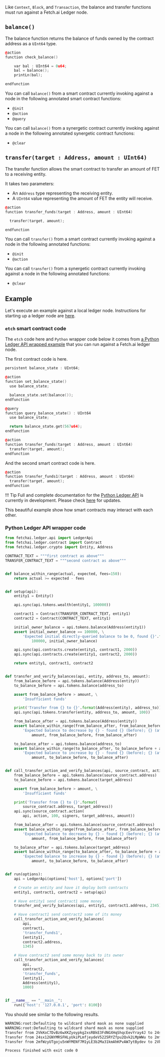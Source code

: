 Like `Context`, `Block`, and `Transaction`, the balance and transfer functions must run against a Fetch.ai Ledger node.


## `balance()`

The balance function returns the balance of funds owned by the contract address as a `UInt64` type.

``` c++
@action
function check_balance()

    var bal : UInt64 = 0u64;
    bal = balance();
    printLn(bal);

endfunction
```

You can call `balance()` from a smart contract currently invoking against a node in the following annotated smart contract functions:

* `@init`
* `@action`
* `@query`

You can call `balance()` from a synergetic contract currently invoking against a node in the following annotated synergetic contract functions:

* `@clear`


## `transfer(target : Address, amount : UInt64)`

The transfer function allows the smart contract to transfer an amount of FET to a receiving entity.

It takes two parameters:

* An `Address` type representing the receiving entity.
* A `UInt64` value representing the amount of FET the entity will receive.

``` c++
@action
function transfer_funds(target : Address, amount : UInt64)

  transfer(target, amount);

endfunction
```

You can call `transfer()` from a smart contract currently invoking against a node in the following annotated functions:

* `@init`
* `@action`

You can call `transfer()` from a synergetic contract currently invoking against a node in the following annotated functions:

* `@clear`


## Example

Let's execute an example against a local ledger node. Instructions for starting up a ledger node are <a href="/../getting-started/run-a-node/" target=_blank>here</a>. 



### `etch` smart contract code

The `etch` code here and `Python` wrapper code below it comes from <a href="https://github.com/fetchai/ledger/blob/master/scripts/end_to_end_test/smart_contract_tests/transfer.py" target=_blank>a Python Ledger API wrapped example</a> that you can run against a Fetch.ai ledger node.

The first contract code is here.

``` c++
persistent balance_state : UInt64;

@action
function set_balance_state()
  use balance_state;

  balance_state.set(balance());
endfunction

@query
function query_balance_state() : UInt64
  use balance_state;

  return balance_state.get(567u64);
endfunction

@action
function transfer_funds(target : Address, amount : UInt64)
  transfer(target, amount);
endfunction
```

And the second smart contract code is here.

``` c++
@action
function transfer_funds1(target : Address, amount : UInt64)
  transfer(target, amount);
endfunction
```


!!!	Tip
	Full and complete documentation for the <a href="https://github.com/fetchai/ledger-api-py" target=_blank>Python Ledger API</a> is currently in development. Please check <a href="/smart-contracts/pipenv/" target=_blank>here</a> for updates.


This beautiful example show how smart contracts may interact with each other.


### Python Ledger API wrapper code

``` python
from fetchai.ledger.api import LedgerApi
from fetchai.ledger.contract import Contract
from fetchai.ledger.crypto import Entity, Address

CONTRACT_TEXT = """first contract as above"""
TRANSFER_CONTRACT_TEXT = """second contract as above"""


def balance_within_range(actual, expected, fees=150):
    return actual >= expected - fees


def setup(api):
    entity1 = Entity()

    api.sync(api.tokens.wealth(entity1, 100000))

    contract1 = Contract(TRANSFER_CONTRACT_TEXT, entity1)
    contract2 = Contract(CONTRACT_TEXT, entity1)

    initial_owner_balance = api.tokens.balance(Address(entity1))
    assert initial_owner_balance == 100000, \
        'Expected initial directly-queried balance to be 0, found {}'.format(
            100000, initial_owner_balance)

    api.sync(api.contracts.create(entity1, contract1, 2000))
    api.sync(api.contracts.create(entity1, contract2, 2000))

    return entity1, contract1, contract2


def transfer_and_verify_balances(api, entity, address_to, amount):
    from_balance_before = api.tokens.balance(Address(entity))
    to_balance_before = api.tokens.balance(address_to)

    assert from_balance_before > amount, \
        'Insufficient funds'

    print('Transfer from {} to {}'.format(Address(entity), address_to))
    api.sync(api.tokens.transfer(entity, address_to, amount, 100))

    from_balance_after = api.tokens.balance(Address(entity))
    assert balance_within_range(from_balance_after, from_balance_before - amount), \
        'Expected balance to decrease by {} - found {} (before); {} (after)'.format(
            amount, from_balance_before, from_balance_after)

    to_balance_after = api.tokens.balance(address_to)
    assert balance_within_range(to_balance_after, to_balance_before + amount), \
        'Expected balance to increase by {} - found {} (before); {} (after)'.format(
            amount, to_balance_before, to_balance_after)


def call_transfer_action_and_verify_balances(api, source_contract, action, signers, target_address, amount):
    from_balance_before = api.tokens.balance(source_contract.address)
    to_balance_before = api.tokens.balance(target_address)

    assert from_balance_before > amount, \
        'Insufficient funds'

    print('Transfer from {} to {}'.format(
        source_contract.address, target_address))
    api.sync(source_contract.action(
        api, action, 100, signers, target_address, amount))

    from_balance_after = api.tokens.balance(source_contract.address)
    assert balance_within_range(from_balance_after, from_balance_before - amount), \
        'Expected balance to decrease by {} - found {} (before); {} (after)'.format(
            amount, from_balance_before, from_balance_after)

    to_balance_after = api.tokens.balance(target_address)
    assert balance_within_range(to_balance_after, to_balance_before + amount), \
        'Expected balance to increase by {} - found {} (before); {} (after)'.format(
            amount, to_balance_before, to_balance_after)


def run(options):
    api = LedgerApi(options['host'], options['port'])

    # Create an entity and have it deploy both contracts
    entity1, contract1, contract2 = setup(api)

    # Have entity1 send contract1 some money
    transfer_and_verify_balances(api, entity1, contract1.address, 2345)

    # Have contract1 send contract2 some of its money 
    call_transfer_action_and_verify_balances(
        api,
        contract1,
        'transfer_funds1',
        [entity1],
        contract2.address,
        1345)

    # Have contract2 send some money back to its owner 
    call_transfer_action_and_verify_balances(
        api,
        contract2,
        'transfer_funds',
        [entity1],
        Address(entity1),
        1000)


if __name__ == "__main__":
    run({'host': '127.0.0.1', 'port': 8100})
```

You should see similar to the following results.

``` bash
WARNING:root:Defaulting to wildcard shard mask as none supplied
WARNING:root:Defaulting to wildcard shard mask as none supplied
Transfer from 2VkKoC7DvBz6wXKZyoypkg2xsRBkE3FdNGXHqShqcEevYray4J to 24sx12GNYMRSFHLyUkiPLmfjeydeV5225RYZfpu2Qvk2LMpWWu
Transfer from 24sx12GNYMRSFHLyUkiPLmfjeydeV5225RYZfpu2Qvk2LMpWWu to 2mfWzyUTgoju5nWYMENf7M1yLE3b2Ma31kmAhKPvAW7ytBydev
Transfer from 2mfWzyUTgoju5nWYMENf7M1yLE3b2Ma31kmAhKPvAW7ytBydev to 2VkKoC7DvBz6wXKZyoypkg2xsRBkE3FdNGXHqShqcEevYray4J

Process finished with exit code 0
```


<br />